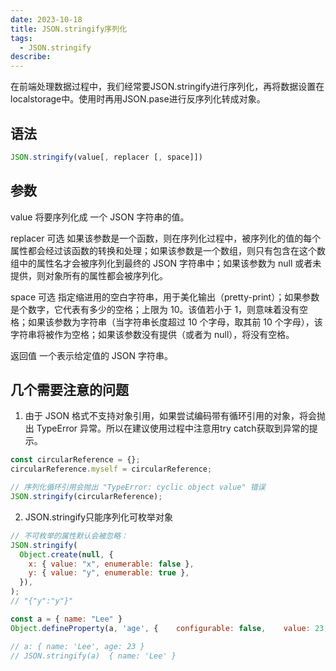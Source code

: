 ```yaml
---
date: 2023-10-18
title: JSON.stringify序列化
tags:
  - JSON.stringify
describe: 
---
```


在前端处理数据过程中，我们经常要JSON.stringify进行序列化，再将数据设置在localstorage中。使用时再用JSON.pase进行反序列化转成对象。

## 语法
```js
JSON.stringify(value[, replacer [, space]])
```

## 参数
value
将要序列化成 一个 JSON 字符串的值。

replacer 可选
如果该参数是一个函数，则在序列化过程中，被序列化的值的每个属性都会经过该函数的转换和处理；如果该参数是一个数组，则只有包含在这个数组中的属性名才会被序列化到最终的 JSON 字符串中；如果该参数为 null 或者未提供，则对象所有的属性都会被序列化。

space 可选
指定缩进用的空白字符串，用于美化输出（pretty-print）；如果参数是个数字，它代表有多少的空格；上限为 10。该值若小于 1，则意味着没有空格；如果该参数为字符串（当字符串长度超过 10 个字母，取其前 10 个字母），该字符串将被作为空格；如果该参数没有提供（或者为 null），将没有空格。

返回值
一个表示给定值的 JSON 字符串。

## 几个需要注意的问题

1. 由于 JSON 格式不支持对象引用，如果尝试编码带有循环引用的对象，将会抛出 TypeError 异常。所以在建议使用过程中注意用try catch获取到异常的提示。
```js
const circularReference = {};
circularReference.myself = circularReference;

// 序列化循环引用会抛出 "TypeError: cyclic object value" 错误
JSON.stringify(circularReference);
```

2. JSON.stringify只能序列化可枚举对象
```js
// 不可枚举的属性默认会被忽略：
JSON.stringify(
  Object.create(null, {
    x: { value: "x", enumerable: false },
    y: { value: "y", enumerable: true },
  }),
);
// "{"y":"y"}"

const a = { name: "Lee" }
Object.defineProperty(a, 'age', {    configurable: false,    value: 23, enumerable: false }) 

// a: { name: 'Lee', age: 23 }
// JSON.stringify(a)  { name: 'Lee' }
```



